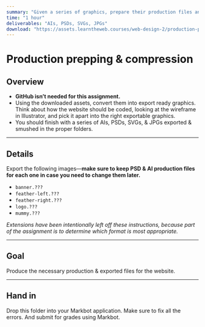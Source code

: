 ```yaml
---
summary: "Given a series of graphics, prepare their production files and export them properly for the web."
time: "1 hour"
deliverables: "AIs, PSDs, SVGs, JPGs"
download: "https://assets.learntheweb.courses/web-design-2/production-prepping-compression-download.zip"
---
```


# Production prepping & compression

## Overview

- **GitHub isn’t needed for this assignment.**
- Using the downloaded assets, convert them into export ready graphics.
  Think about how the website should be coded, looking at the wireframe in Illustrator, and pick it apart into the right exportable graphics.
- You should finish with a series of AIs, PSDs, SVGs, & JPGs exported & smushed in the proper folders.

---

## Details

Export the following images—**make sure to keep PSD & AI production files for each one in case you need to change them later.**

- `banner.???`
- `feather-left.???`
- `feather-right.???`
- `logo.???`
- `mummy.???`

*Extensions have been intentionally left off these instructions, because part of the assignment is to determine which format is most appropriate.*

---

## Goal

Produce the necessary production & exported files for the website.

---

## Hand in

Drop this folder into your Markbot application. Make sure to fix all the errors. And submit for grades using Markbot.
